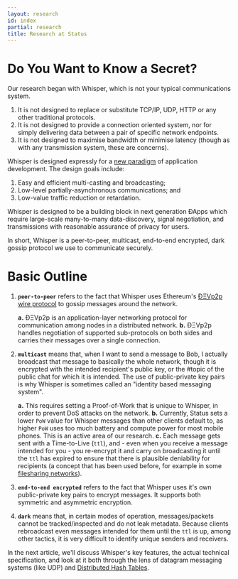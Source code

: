 ```yaml
---
layout: research
id: index
partial: research
title: Research at Status  
---
```


# Do You Want to Know a Secret?

Our research began with Whisper, which is not your typical communications system. 

1. It is not designed to replace or substitute TCP/IP, UDP, HTTP or any other traditional protocols. 
2. It is not designed to provide a connection oriented system, nor for simply delivering data between a pair of specific network endpoints. 
3. It is not designed to maximise bandwidth or minimise latency (though as with any transmission system, these are concerns).

Whisper is designed expressly for a [new paradigm](https://our.status.im/do-you-want-to-know-a-secret/) of application development. The design goals include: 
1. Easy and efficient multi-casting and broadcasting; 
2. Low-level partially-asynchronous communications; and 
3. Low-value traffic reduction or retardation. 

Whisper is designed to be a building block in next generation ÐApps which require large-scale many-to-many data-discovery, signal negotiation, and transmissions with reasonable assurance of privacy for users.

In short, Whisper is a peer-to-peer, multicast, end-to-end encrypted, dark gossip protocol we use to communicate securely.

# Basic Outline

1. **`peer-to-peer`** refers to the fact that Whisper uses Ethereum's [ÐΞVp2p wire protocol](https://github.com/ethereum/devp2p/blob/master/devp2p.md) to gossip messages around the network.
    
    **a.** ÐΞVp2p is an application-layer networking protocol for communication among nodes in a distributed network.
    **b.** ÐΞVp2p handles negotiation of supported sub-protocols on both sides and carries their messages over a single connection.

2. **`multicast`** means that, when I want to send a message to Bob, I actually broadcast that message to basically the whole network, though it is encrypted with the intended recipient's public key, or the #topic of the public chat for which it is intended. The use of public-private key pairs is why Whisper is sometimes called an "identity based messaging system".

    **a.** This requires setting a Proof-of-Work that is unique to Whisper, in order to prevent DoS attacks on the network. 
    **b.** Currently, Status sets a lower `PoW` value for Whisper messages than other clients default to, as higher `PoW` uses too much battery and compute power for most mobile phones. This is an active area of our research.
    **c.** Each message gets sent with a Time-to-Live (`ttl`), and - even when you receive a message intended for you - you re-encrypt it and carry on broadcasting it until the `ttl` has expired to ensure that there is plausible deniability for recipients (a concept that has been used before, for example in some [filesharing networks](https://en.wikipedia.org/wiki/Plausible_deniability#Freenet_file_sharing)). 

3. **`end-to-end encrypted`** refers to the fact that Whisper uses it's own public-private key pairs to encrypt messages. It supports both symmetric and asymmetric encryption.

4. **`dark`** means that, in certain modes of operation, messages/packets cannot be tracked/inspected and do not leak metadata. Because clients rebroadcast even messages intended for them until the `ttl` is up, among other tactics, it is very difficult to identify unique senders and receivers.

In the next article, we'll discuss Whisper's key features, the actual technical specification, and look at it both through the lens of datagram messaging systems (like UDP) and [Distributed Hash Tables](https://en.wikipedia.org/wiki/Distributed_hash_table).